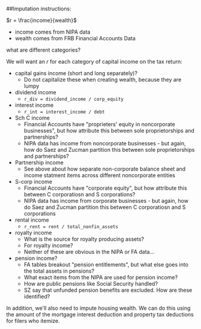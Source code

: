 

##Imputation instructions:

$r = \frac{income}{wealth}$

* income comes from NIPA data
* wealth comes from FRB Financial Accounts Data

what are different categories?


We will want an $r$ for each category of capital income on the tax return:
* capital gains income (short and long separately)?
  * Do not capitalize these when creating wealth, because they are lumpy
* dividend income
  * `r_div = dividend_income / corp_equity`
* interest income
  * `r_int = interest_income / debt`
* Sch C income
  * Financial Accounts have "proprieters' equity in noncorporate businesses", but how attribute this between sole proprietorships and partnerships?
  * NIPA data has income from noncorporate businesses - but again, how do Saez and Zucman partition this between sole proprietorships and partnerships?
* Partnership income
  * See above about how separate non-corporate balance sheet and income statment items across different noncorporate entities
* S-corp income
  * Financial Accounts have "corporate equity", but how attribute this between C corporatiosn and S corporations?
  * NIPA data has income from corporate businesses - but again, how do Saez and Zucman partition this between C corporatiosn and S corporations
* rental income
  * `r_rent = rent / total_nonfin_assets`
* royalty income
  * What is the source for royalty producing assets?
  * For royalty income?
  * Neither of these are obvious in the NIPA or FA data...
* pension income?
  * FA tables breakout "pension entitlements", but what else goes into the total assets in pensions?
  * What exact items from the NIPA are used for pension income?
  * How are public pensions like Social Security handled?
  * SZ say that unfunded pension benefits are excluded.  How are these identified?

In addition, we'll also need to impute housing wealth.  We can do this using the amount of the mortgage interest deduction and property tax deductions for filers who itemize.
